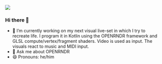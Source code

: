 ![](https://hamoid.com/apps.Subdivide-2020-06-06-17.20.36.jpg)

### Hi there 👋

- 🔭 I’m currently working on my next visual live-set in which I try to recreate life. I program it in Kotlin using the OPENRNDR framework and GLSL compute/vertex/fragment shaders. Video is used as input. The visuals react to music and MIDI input.
- 💬 Ask me about OPENRNDR
- 😄 Pronouns: he/him
